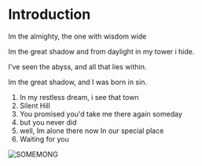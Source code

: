 # Introduction

Im the almighty, the one with wisdom wide

Im the great shadow and from daylight in my tower i hide.

I've seen the abyss, and all that lies within.

Im the great shadow, and I was born in sin.

1. In my restless dream, i see that town
1. Silent Hill
1. You promised you'd take me there again someday
1. but you never did
1. well, Im alone there now In our special place
1. Waiting for you

![SOMEMONG](https://images-wixmp-ed30a86b8c4ca887773594c2.wixmp.com/f/2d47a1a4-5398-4b85-99b2-48231e612e84/ded0p89-148bd492-4f30-4ceb-b231-eb4e84876fee.png/v1/fill/w_272,h_216/somemong_by_joneswilsonness_ded0p89-fullview.png?token=eyJ0eXAiOiJKV1QiLCJhbGciOiJIUzI1NiJ9.eyJzdWIiOiJ1cm46YXBwOjdlMGQxODg5ODIyNjQzNzNhNWYwZDQxNWVhMGQyNmUwIiwiaXNzIjoidXJuOmFwcDo3ZTBkMTg4OTgyMjY0MzczYTVmMGQ0MTVlYTBkMjZlMCIsIm9iaiI6W1t7ImhlaWdodCI6Ijw9MjE2IiwicGF0aCI6IlwvZlwvMmQ0N2ExYTQtNTM5OC00Yjg1LTk5YjItNDgyMzFlNjEyZTg0XC9kZWQwcDg5LTE0OGJkNDkyLTRmMzAtNGNlYi1iMjMxLWViNGU4NDg3NmZlZS5wbmciLCJ3aWR0aCI6Ijw9MjcyIn1dXSwiYXVkIjpbInVybjpzZXJ2aWNlOmltYWdlLm9wZXJhdGlvbnMiXX0.EM0XSaQYjhURsiT2szMvWN3XFQCAZTPXkoU34BHE2fI)